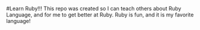 #Learn Ruby!!!
This repo was created so I can teach others about Ruby Language, and for me to get better at Ruby.  Ruby is fun, and it is my favorite language!


